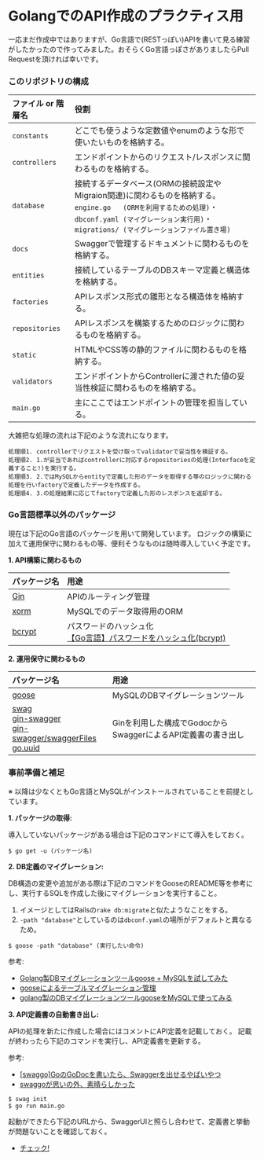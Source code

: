 # GolangでのAPI作成のプラクティス用

一応まだ作成中ではありますが、Go言語で(RESTっぽい)APIを書いて見る練習がしたかったので作ってみました。おそらくGo言語っぽさがありましたらPull Requestを頂ければ幸いです。

### このリポジトリの構成

| ファイル or 階層名 | 役割 |
|:---|:---|
|`constants` |どこでも使うような定数値やenumのような形で使いたいものを格納する。 |
|`controllers` |エンドポイントからのリクエスト/レスポンスに関わるものを格納する。 |
|`database` |接続するデータベース(ORMの接続設定やMigraion関連)に関わるものを格納する。<br>`engine.go   (ORMを利用するための処理)`・`dbconf.yaml (マイグレーション実行用)`・`migrations/ (マイグレーションファイル置き場)` |
|`docs` |Swaggerで管理するドキュメントに関わるものを格納する。 |
|`entities` |接続しているテーブルのDBスキーマ定義と構造体を格納する。 |
|`factories` |APIレスポンス形式の雛形となる構造体を格納する。 |
|`repositories` |APIレスポンスを構築するためのロジックに関わるものを格納する。 |
|`static` |HTMLやCSS等の静的ファイルに関わるものを格納する。 |
|`validators` |エンドポイントからControllerに渡された値の妥当性検証に関わるものを格納する。 |
|`main.go` |主にここではエンドポイントの管理を担当している。 |

大雑把な処理の流れは下記のような流れになります。

```
処理順1. controllerでリクエストを受け取ってvalidatorで妥当性を検証する。
処理順2. 1.が妥当であればcontrollerに対応するrepositoriesの処理(Interfaceを定義すること!)を実行する。
処理順3. 2.ではMySQLからentityで定義した形のデータを取得する等のロジックに関わる処理を行いfactoryで定義したデータを作成する。
処理順4. 3.の処理結果に応じてfactoryで定義した形のレスポンスを返却する。
```

### Go言語標準以外のパッケージ

現在は下記のGo言語のパッケージを用いて開発しています。
ロジックの構築に加えて運用保守に関わるもの等、便利そうなものは随時導入していく予定です。

__1. API構築に関わるもの__

| パッケージ名 | 用途 |
|:---|:---|
|[Gin](https://github.com/gin-gonic/gin) |APIのルーティング管理 |
|[xorm](https://github.com/go-xorm/xorm) |MySQLでのデータ取得用のORM |
|[bcrypt](https://gowebexamples.com/password-hashing/) |パスワードのハッシュ化<br>[【Go言語】パスワードをハッシュ化(bcrypt)](http://blog.motikan2010.com/entry/2017/02/13/%E3%80%90Go%E8%A8%80%E8%AA%9E%E3%80%91%E3%83%91%E3%82%B9%E3%83%AF%E3%83%BC%E3%83%89%E3%82%92%E3%83%8F%E3%83%83%E3%82%B7%E3%83%A5%E5%8C%96%28bcrypt%29) |

__2. 運用保守に関わるもの__

| パッケージ名 | 用途 |
|:---|:---|
|[goose](https://github.com/pressly/goose) |MySQLのDBマイグレーションツール |
|[swag](https://github.com/swaggo/swag)<br>[gin-swagger](https://github.com/swaggo/gin-swagger)<br>[gin-swagger/swaggerFiles](https://github.com/swaggo/gin-swagger/swaggerFiles)<br>[go.uuid](go.uuid) |Ginを利用した構成でGodocからSwaggerによるAPI定義書の書き出し |

### 事前準備と補足

※ 以降は少なくともGo言語とMySQLがインストールされていることを前提としています。

__1. パッケージの取得:__

導入していないパッケージがある場合は下記のコマンドにて導入をしておく。

```
$ go get -u (パッケージ名)
```

__2. DB定義のマイグレーション:__

DB構造の変更や追加がある際は下記のコマンドをGooseのREADME等を参考にし、実行するSQLを作成した後にマイグレーションを実行すること。

1. イメージとしてはRailsの`rake db:migrate`と似たようなことをする。
2. `-path "database"`としているのは`dbconf.yaml`の場所がデフォルトと異なるため。

```
$ goose -path "database" (実行したい命令)
```

参考:

+ [Golang製DBマイグレーションツールgoose + MySQLを試してみた](https://qiita.com/K_ichi/items/b9362e3a3c5688e494e2)
+ [gooseによるテーブルマイグレーション管理](http://engineering.enish.jp/?p=994&doing_wp_cron=1526793213.5329029560089111328125)
+ [golang製のDBマイグレーションツールgooseをMySQLで使ってみる](http://shusatoo.net/programming/golang/goose-mysql-migration/)

__3. API定義書の自動書き出し:__

APIの処理を新たに作成した場合にはコメントにAPI定義を記載しておく。
記載が終わったら下記のコマンドを実行し、API定義書を更新する。

参考:

+ [[swaggo]GoのGoDocを書いたら、Swaggerを出せるやばいやつ](https://qiita.com/pei0804/items/3a0b481d1e47e5a72078)
+ [swaggoが思いの外、素晴らしかった](https://syossan.hateblo.jp/entry/2018/05/15/175653)

```
$ swag init
$ go run main.go
```

起動ができたら下記のURLから、SwaggerUIと照らし合わせて、定義書と挙動が問題ないことを確認しておく。

+ [チェック!](http://localhost:8080/swagger/index.html)

